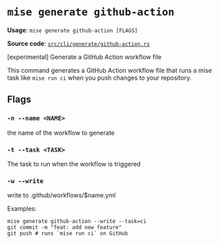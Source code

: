 # `mise generate github-action`

**Usage**: `mise generate github-action [FLAGS]`

**Source code**: [`src/cli/generate/github-action.rs`](https://github.com/jdx/mise/blob/main/src/cli/generate/github-action.rs)

[experimental] Generate a GitHub Action workflow file

This command generates a GitHub Action workflow file that runs a mise task like `mise run ci`
when you push changes to your repository.

## Flags

### `-n --name <NAME>`

the name of the workflow to generate

### `-t --task <TASK>`

The task to run when the workflow is triggered

### `-w --write`

write to .github/workflows/$name.yml

Examples:

    mise generate github-action --write --task=ci
    git commit -m "feat: add new feature"
    git push # runs `mise run ci` on GitHub
